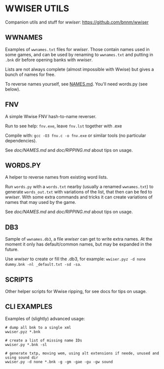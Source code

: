 # WWISER UTILS
Companion utils and stuff for *wwiser*: https://github.com/bnnm/wwiser


## WWNAMES
Examples of `wwnames.txt` files for *wwiser*. Those contain names used in some games, and can be used by renaming to `wwnames.txt` and putting in `.bnk` dir before opening banks with *wwiser*.

Lists are not always complete (almost impossible with Wwise) but gives a bunch of names for free.

To reverse names yourself, see [NAMES.md](doc/NAMES.md). You'll need words.py (see below).


## FNV
A simple Wwise FNV hash-to-name reverser.

Run to see help: `fnv.exe`, leave `fnv.lst` together with .exe

Compile with: `gcc -O3 fnv.c -o fnv.exe` or similar tools (no particular dependencies).

See *doc/NAMES.md* and *doc/RIPPING.md* about tips on usage.


## WORDS.PY
A helper to reverse names from existing word lists.

Run `words.py` with a `words.txt` nearby (usually a renamed `wwnames.txt`) to generate `words_out.txt` with variations of the list, that then can be fed to *wwiser*. With some extra commands and tricks it can create variations of names that may used by the game.

See *doc/NAMES.md* and *doc/RIPPING.md* about tips on usage.


## DB3
Sample of `wwnames.db3`, a file *wwiser* can get to write extra names. At the moment it only has default/common names, but may be expanded in the future.

Use *wwiser* to create or fill the .db3, for example: `wwiser.pyz -d none dummy.bnk -nl _default.txt -sd -sa`.


## SCRIPTS
Other helper scripts for Wwise ripping, for see docs for tips on usage.


## CLI EXAMPLES
Examples of (slightly) advanced usage:
```
# dump all bnk to a single xml
wwiser.pyz *.bnk

# create a list of missing name IDs
wwiser.py *.bnk -sl

# generate txtp, moving wem, using alt extensions if neede, unused and using sound dir
wwiser.py -d none *.bnk -g -gm -gae -gu -gw sound
```
